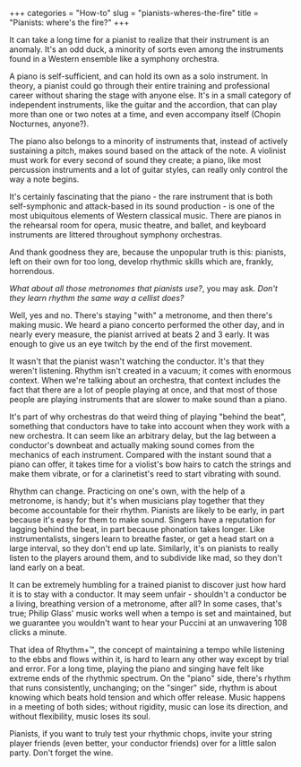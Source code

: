 +++
categories = "How-to"
slug = "pianists-wheres-the-fire"
title = "Pianists: where&#039;s the fire?"
+++

It can take a long time for a pianist to realize that their instrument is an anomaly. It's an odd duck, a minority of sorts even among the instruments found in a Western ensemble like a symphony orchestra. 

A piano is self-sufficient, and can hold its own as a solo instrument. In theory, a pianist could go through their entire training and professional career without sharing the stage with anyone else. It's in a small category of independent instruments, like the guitar and the accordion, that can play more than one or two notes at a time, and even accompany itself (Chopin Nocturnes, anyone?).

The piano also belongs to a minority of instruments that, instead of actively sustaining a pitch, makes sound based on the attack of the note. A violinist must work for every second of sound they create; a piano, like most percussion instruments and a lot of guitar styles, can really only control the way a note begins.

It's certainly fascinating that the piano - the rare instrument that is both self-symphonic and attack-based in its sound production - is one of the most ubiquitous elements of Western classical music. There are pianos in the rehearsal room for opera, music theatre, and ballet, and keyboard instruments are littered throughout symphony orchestras.

And thank goodness they are, because the unpopular truth is this: pianists, left on their own for too long, develop rhythmic skills which are, frankly, horrendous.

*What about all those metronomes that pianists use?*, you may ask. *Don't they learn rhythm the same way a cellist does?* 

Well, yes and no. There's staying "with" a metronome, and then there's making music. We heard a piano concerto performed the other day, and in nearly every measure, the pianist arrived at beats 2 and 3 early. It was enough to give us an eye twitch by the end of the first movement. 

It wasn't that the pianist wasn't watching the conductor. It's that they weren't listening. Rhythm isn't created in a vacuum; it comes with enormous context. When we're talking about an orchestra, that context includes the fact that there are a lot of people playing at once, and that most of those people are playing instruments that are slower to make sound than a piano.

It's part of why orchestras do that weird thing of playing "behind the beat", something that conductors have to take into account when they work with a new orchestra. It can seem like an arbitrary delay, but the lag between a conductor's downbeat and actually making sound comes from the mechanics of each instrument. Compared with the instant sound that a piano can offer, it takes time for a violist's bow hairs to catch the strings and make them vibrate, or for a clarinetist's reed to start vibrating with sound.

Rhythm can change. Practicing on one's own, with the help of a metronome, is handy; but it's when musicians play together that they become accountable for their rhythm. Pianists are likely to be early, in part because it's easy for them to make sound. Singers have a reputation for lagging behind the beat, in part because phonation takes longer. Like instrumentalists, singers learn to breathe faster, or get a head start on a large interval, so they don't end up late. Similarly, it's on pianists to really listen to the players around them, and to subdivide like mad, so they don't land early on a beat.

It can be extremely humbling for a trained pianist to discover just how hard it is to stay with a conductor. It may seem unfair - shouldn't a conductor be a living, breathing version of a metronome, after all? In some cases, that's true; Philip Glass' music works well when a tempo is set and maintained, but we guarantee you wouldn't want to hear your Puccini at an unwavering 108 clicks a minute.

That idea of Rhythm+™, the concept of maintaining a tempo while listening to the ebbs and flows within it, is hard to learn any other way except by trial and error. For a long time, playing the piano and singing have felt like extreme ends of the rhythmic spectrum. On the "piano" side, there's rhythm that runs consistently, unchanging; on the "singer" side, rhythm is about knowing which beats hold tension and which offer release. Music happens in a meeting of both sides; without rigidity, music can lose its direction, and without flexibility, music loses its soul.

Pianists, if you want to truly test your rhythmic chops, invite your string player friends (even better, your conductor friends) over for a little salon party. Don't forget the wine.

